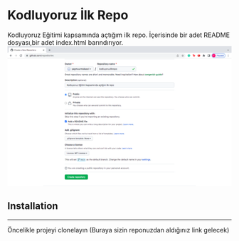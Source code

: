 # Kodluyoruz İlk Repo
Kodluyoruz Eğitimi kapsamında açtığım ilk repo. İçerisinde bir adet README dosyası,bir adet index.html barındırıyor.
![](https://github.com/yagmuurmakasci/kodluyoruzilkrepo/blob/d2933638a895d3456e337f293bbeb4fcc9e69959/reporesmi.png)

## Installation
---
Öncelikle projeyi clonelayın (Buraya sizin reponuzdan aldığınız link gelecek)
